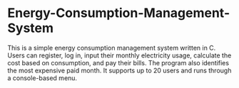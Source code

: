 # Energy-Consumption-Management-System
This is a simple energy consumption management system written in C. Users can register, log in, input their monthly electricity usage, calculate the cost based on consumption, and pay their bills. The program also identifies the most expensive paid month. It supports up to 20 users and runs through a console-based menu.
